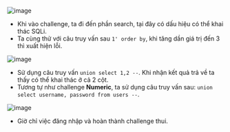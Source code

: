 ![image](https://user-images.githubusercontent.com/125866921/232441462-7d9c9387-82d1-4cd3-a316-f24a5dc0a43a.png)

  - Khi vào challenge, ta đi đến phần search, tại đây có dấu hiệu có thể khai thác SQLi.  
  - Ta cùng thử với câu truy vấn sau ``1' order by``, khi tăng dần giá trị đến 3 thì xuất hiện lỗi.  

![image](https://user-images.githubusercontent.com/125866921/232443528-8ce5f37d-6d4c-418c-b4bd-2e472c738be1.png)

  - Sử dụng câu truy vấn ``union select 1,2 --``. Khi nhận kết quả trả về ta thấy có thể khai thác ở cả 2 cột.  
  - Tương tự như challenge **Numeric**, ta sử dụng câu truy vấn sau: ``union select username, password from users --``.

![image](https://user-images.githubusercontent.com/125866921/232444047-cf2f67d9-b8ff-4ecd-8000-feff557367fc.png)

  - Giờ chỉ việc đăng nhập và hoàn thành challenge thui.  
